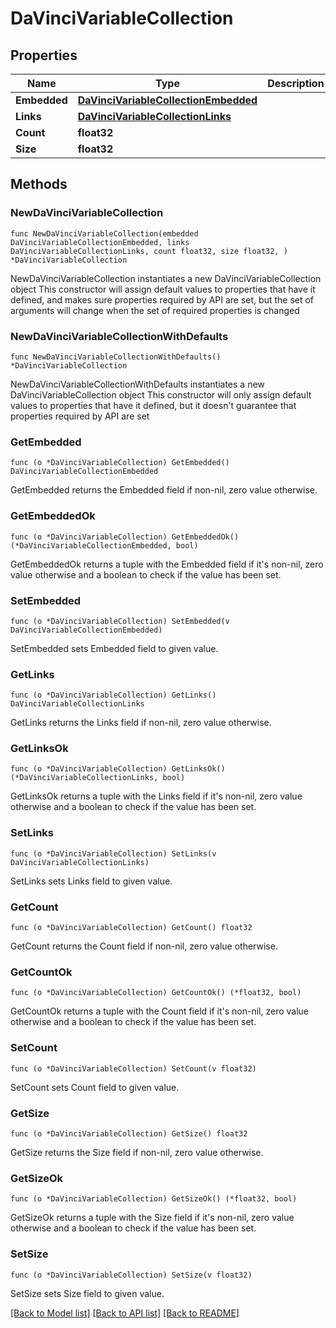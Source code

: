 # DaVinciVariableCollection

## Properties

Name | Type | Description | Notes
------------ | ------------- | ------------- | -------------
**Embedded** | [**DaVinciVariableCollectionEmbedded**](DaVinciVariableCollectionEmbedded.md) |  | 
**Links** | [**DaVinciVariableCollectionLinks**](DaVinciVariableCollectionLinks.md) |  | 
**Count** | **float32** |  | 
**Size** | **float32** |  | 

## Methods

### NewDaVinciVariableCollection

`func NewDaVinciVariableCollection(embedded DaVinciVariableCollectionEmbedded, links DaVinciVariableCollectionLinks, count float32, size float32, ) *DaVinciVariableCollection`

NewDaVinciVariableCollection instantiates a new DaVinciVariableCollection object
This constructor will assign default values to properties that have it defined,
and makes sure properties required by API are set, but the set of arguments
will change when the set of required properties is changed

### NewDaVinciVariableCollectionWithDefaults

`func NewDaVinciVariableCollectionWithDefaults() *DaVinciVariableCollection`

NewDaVinciVariableCollectionWithDefaults instantiates a new DaVinciVariableCollection object
This constructor will only assign default values to properties that have it defined,
but it doesn't guarantee that properties required by API are set

### GetEmbedded

`func (o *DaVinciVariableCollection) GetEmbedded() DaVinciVariableCollectionEmbedded`

GetEmbedded returns the Embedded field if non-nil, zero value otherwise.

### GetEmbeddedOk

`func (o *DaVinciVariableCollection) GetEmbeddedOk() (*DaVinciVariableCollectionEmbedded, bool)`

GetEmbeddedOk returns a tuple with the Embedded field if it's non-nil, zero value otherwise
and a boolean to check if the value has been set.

### SetEmbedded

`func (o *DaVinciVariableCollection) SetEmbedded(v DaVinciVariableCollectionEmbedded)`

SetEmbedded sets Embedded field to given value.


### GetLinks

`func (o *DaVinciVariableCollection) GetLinks() DaVinciVariableCollectionLinks`

GetLinks returns the Links field if non-nil, zero value otherwise.

### GetLinksOk

`func (o *DaVinciVariableCollection) GetLinksOk() (*DaVinciVariableCollectionLinks, bool)`

GetLinksOk returns a tuple with the Links field if it's non-nil, zero value otherwise
and a boolean to check if the value has been set.

### SetLinks

`func (o *DaVinciVariableCollection) SetLinks(v DaVinciVariableCollectionLinks)`

SetLinks sets Links field to given value.


### GetCount

`func (o *DaVinciVariableCollection) GetCount() float32`

GetCount returns the Count field if non-nil, zero value otherwise.

### GetCountOk

`func (o *DaVinciVariableCollection) GetCountOk() (*float32, bool)`

GetCountOk returns a tuple with the Count field if it's non-nil, zero value otherwise
and a boolean to check if the value has been set.

### SetCount

`func (o *DaVinciVariableCollection) SetCount(v float32)`

SetCount sets Count field to given value.


### GetSize

`func (o *DaVinciVariableCollection) GetSize() float32`

GetSize returns the Size field if non-nil, zero value otherwise.

### GetSizeOk

`func (o *DaVinciVariableCollection) GetSizeOk() (*float32, bool)`

GetSizeOk returns a tuple with the Size field if it's non-nil, zero value otherwise
and a boolean to check if the value has been set.

### SetSize

`func (o *DaVinciVariableCollection) SetSize(v float32)`

SetSize sets Size field to given value.



[[Back to Model list]](../README.md#documentation-for-models) [[Back to API list]](../README.md#documentation-for-api-endpoints) [[Back to README]](../README.md)


